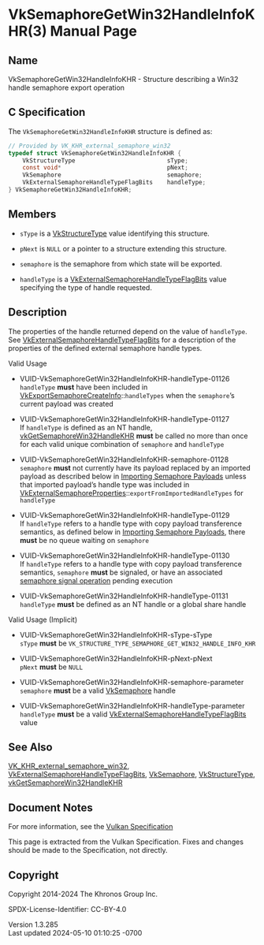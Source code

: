 # VkSemaphoreGetWin32HandleInfoKHR(3) Manual Page

## Name

VkSemaphoreGetWin32HandleInfoKHR - Structure describing a Win32 handle
semaphore export operation



## <a href="#_c_specification" class="anchor"></a>C Specification

The `VkSemaphoreGetWin32HandleInfoKHR` structure is defined as:

``` c
// Provided by VK_KHR_external_semaphore_win32
typedef struct VkSemaphoreGetWin32HandleInfoKHR {
    VkStructureType                          sType;
    const void*                              pNext;
    VkSemaphore                              semaphore;
    VkExternalSemaphoreHandleTypeFlagBits    handleType;
} VkSemaphoreGetWin32HandleInfoKHR;
```

## <a href="#_members" class="anchor"></a>Members

- `sType` is a [VkStructureType](https://registry.khronos.org/vulkan/specs/1.3-extensions/man/html/VkStructureType.html) value identifying
  this structure.

- `pNext` is `NULL` or a pointer to a structure extending this
  structure.

- `semaphore` is the semaphore from which state will be exported.

- `handleType` is a
  [VkExternalSemaphoreHandleTypeFlagBits](https://registry.khronos.org/vulkan/specs/1.3-extensions/man/html/VkExternalSemaphoreHandleTypeFlagBits.html)
  value specifying the type of handle requested.

## <a href="#_description" class="anchor"></a>Description

The properties of the handle returned depend on the value of
`handleType`. See
[VkExternalSemaphoreHandleTypeFlagBits](https://registry.khronos.org/vulkan/specs/1.3-extensions/man/html/VkExternalSemaphoreHandleTypeFlagBits.html)
for a description of the properties of the defined external semaphore
handle types.

Valid Usage

- <a href="#VUID-VkSemaphoreGetWin32HandleInfoKHR-handleType-01126"
  id="VUID-VkSemaphoreGetWin32HandleInfoKHR-handleType-01126"></a>
  VUID-VkSemaphoreGetWin32HandleInfoKHR-handleType-01126  
  `handleType` **must** have been included in
  [VkExportSemaphoreCreateInfo](https://registry.khronos.org/vulkan/specs/1.3-extensions/man/html/VkExportSemaphoreCreateInfo.html)::`handleTypes`
  when the `semaphore`’s current payload was created

- <a href="#VUID-VkSemaphoreGetWin32HandleInfoKHR-handleType-01127"
  id="VUID-VkSemaphoreGetWin32HandleInfoKHR-handleType-01127"></a>
  VUID-VkSemaphoreGetWin32HandleInfoKHR-handleType-01127  
  If `handleType` is defined as an NT handle,
  [vkGetSemaphoreWin32HandleKHR](https://registry.khronos.org/vulkan/specs/1.3-extensions/man/html/vkGetSemaphoreWin32HandleKHR.html)
  **must** be called no more than once for each valid unique combination
  of `semaphore` and `handleType`

- <a href="#VUID-VkSemaphoreGetWin32HandleInfoKHR-semaphore-01128"
  id="VUID-VkSemaphoreGetWin32HandleInfoKHR-semaphore-01128"></a>
  VUID-VkSemaphoreGetWin32HandleInfoKHR-semaphore-01128  
  `semaphore` **must** not currently have its payload replaced by an
  imported payload as described below in <a
  href="https://registry.khronos.org/vulkan/specs/1.3-extensions/html/vkspec.html#synchronization-semaphores-importing"
  target="_blank" rel="noopener">Importing Semaphore Payloads</a> unless
  that imported payload’s handle type was included in
  [VkExternalSemaphoreProperties](https://registry.khronos.org/vulkan/specs/1.3-extensions/man/html/VkExternalSemaphoreProperties.html)::`exportFromImportedHandleTypes`
  for `handleType`

- <a href="#VUID-VkSemaphoreGetWin32HandleInfoKHR-handleType-01129"
  id="VUID-VkSemaphoreGetWin32HandleInfoKHR-handleType-01129"></a>
  VUID-VkSemaphoreGetWin32HandleInfoKHR-handleType-01129  
  If `handleType` refers to a handle type with copy payload transference
  semantics, as defined below in <a
  href="https://registry.khronos.org/vulkan/specs/1.3-extensions/html/vkspec.html#synchronization-semaphores-importing"
  target="_blank" rel="noopener">Importing Semaphore Payloads</a>, there
  **must** be no queue waiting on `semaphore`

- <a href="#VUID-VkSemaphoreGetWin32HandleInfoKHR-handleType-01130"
  id="VUID-VkSemaphoreGetWin32HandleInfoKHR-handleType-01130"></a>
  VUID-VkSemaphoreGetWin32HandleInfoKHR-handleType-01130  
  If `handleType` refers to a handle type with copy payload transference
  semantics, `semaphore` **must** be signaled, or have an associated <a
  href="https://registry.khronos.org/vulkan/specs/1.3-extensions/html/vkspec.html#synchronization-semaphores-signaling"
  target="_blank" rel="noopener">semaphore signal operation</a> pending
  execution

- <a href="#VUID-VkSemaphoreGetWin32HandleInfoKHR-handleType-01131"
  id="VUID-VkSemaphoreGetWin32HandleInfoKHR-handleType-01131"></a>
  VUID-VkSemaphoreGetWin32HandleInfoKHR-handleType-01131  
  `handleType` **must** be defined as an NT handle or a global share
  handle

Valid Usage (Implicit)

- <a href="#VUID-VkSemaphoreGetWin32HandleInfoKHR-sType-sType"
  id="VUID-VkSemaphoreGetWin32HandleInfoKHR-sType-sType"></a>
  VUID-VkSemaphoreGetWin32HandleInfoKHR-sType-sType  
  `sType` **must** be
  `VK_STRUCTURE_TYPE_SEMAPHORE_GET_WIN32_HANDLE_INFO_KHR`

- <a href="#VUID-VkSemaphoreGetWin32HandleInfoKHR-pNext-pNext"
  id="VUID-VkSemaphoreGetWin32HandleInfoKHR-pNext-pNext"></a>
  VUID-VkSemaphoreGetWin32HandleInfoKHR-pNext-pNext  
  `pNext` **must** be `NULL`

- <a href="#VUID-VkSemaphoreGetWin32HandleInfoKHR-semaphore-parameter"
  id="VUID-VkSemaphoreGetWin32HandleInfoKHR-semaphore-parameter"></a>
  VUID-VkSemaphoreGetWin32HandleInfoKHR-semaphore-parameter  
  `semaphore` **must** be a valid [VkSemaphore](https://registry.khronos.org/vulkan/specs/1.3-extensions/man/html/VkSemaphore.html) handle

- <a href="#VUID-VkSemaphoreGetWin32HandleInfoKHR-handleType-parameter"
  id="VUID-VkSemaphoreGetWin32HandleInfoKHR-handleType-parameter"></a>
  VUID-VkSemaphoreGetWin32HandleInfoKHR-handleType-parameter  
  `handleType` **must** be a valid
  [VkExternalSemaphoreHandleTypeFlagBits](https://registry.khronos.org/vulkan/specs/1.3-extensions/man/html/VkExternalSemaphoreHandleTypeFlagBits.html)
  value

## <a href="#_see_also" class="anchor"></a>See Also

[VK_KHR_external_semaphore_win32](https://registry.khronos.org/vulkan/specs/1.3-extensions/man/html/VK_KHR_external_semaphore_win32.html),
[VkExternalSemaphoreHandleTypeFlagBits](https://registry.khronos.org/vulkan/specs/1.3-extensions/man/html/VkExternalSemaphoreHandleTypeFlagBits.html),
[VkSemaphore](https://registry.khronos.org/vulkan/specs/1.3-extensions/man/html/VkSemaphore.html),
[VkStructureType](https://registry.khronos.org/vulkan/specs/1.3-extensions/man/html/VkStructureType.html),
[vkGetSemaphoreWin32HandleKHR](https://registry.khronos.org/vulkan/specs/1.3-extensions/man/html/vkGetSemaphoreWin32HandleKHR.html)

## <a href="#_document_notes" class="anchor"></a>Document Notes

For more information, see the <a
href="https://registry.khronos.org/vulkan/specs/1.3-extensions/html/vkspec.html#VkSemaphoreGetWin32HandleInfoKHR"
target="_blank" rel="noopener">Vulkan Specification</a>

This page is extracted from the Vulkan Specification. Fixes and changes
should be made to the Specification, not directly.

## <a href="#_copyright" class="anchor"></a>Copyright

Copyright 2014-2024 The Khronos Group Inc.

SPDX-License-Identifier: CC-BY-4.0

Version 1.3.285  
Last updated 2024-05-10 01:10:25 -0700
